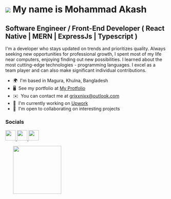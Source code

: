 ![](https://user-images.githubusercontent.com/18350557/176309783-0785949b-9127-417c-8b55-ab5a4333674e.gif)
My name is Mohammad Akash
======================================================================================================================================

Software Engineer / Front-End Developer ( React Native | MERN | ExpressJs | Typescript )
----------------------------------------------------------------------------------------

I'm a developer who stays updated on trends and prioritizes quality. Always seeking new opportunities for professional growth, I spent most of my life near computers, enjoying finding out new possibilities. I learned about the most cutting-edge technologies - programming languages. I excel as a team player and can also make significant individual contributions.

* 🌍  I'm based in Magura, Khulna, Bangladesh
* 🖥️  See my portfolio at [My Protfolio](http://grixxnixx.netlify.app/)
* ✉️  You can contact me at [grixxnixx@outlook.com](mailto:grixxnixx@outlook.com)
* 🚀  I'm currently working on [Upwork](http://www.upwork.com/)
* 🤝  I'm open to collaborating on interesting projects


### Socials

<p align="left"> <a href="https://www.github.com/grixxnixx" target="_blank" rel="noreferrer"> <picture> <source media="(prefers-color-scheme: dark)" srcset="https://raw.githubusercontent.com/danielcranney/readme-generator/main/public/icons/socials/github-dark.svg" /> <source media="(prefers-color-scheme: light)" srcset="https://raw.githubusercontent.com/danielcranney/readme-generator/main/public/icons/socials/github.svg" /> <img src="https://raw.githubusercontent.com/danielcranney/readme-generator/main/public/icons/socials/github.svg" width="32" height="32" /> </picture> </a> <a href="https://www.linkedin.com/in/grixxnixx" target="_blank" rel="noreferrer"> <picture> <source media="(prefers-color-scheme: dark)" srcset="https://raw.githubusercontent.com/danielcranney/readme-generator/main/public/icons/socials/linkedin-dark.svg" /> <source media="(prefers-color-scheme: light)" srcset="https://raw.githubusercontent.com/danielcranney/readme-generator/main/public/icons/socials/linkedin.svg" /> <img src="https://raw.githubusercontent.com/danielcranney/readme-generator/main/public/icons/socials/linkedin.svg" width="32" height="32" /> </picture> </a> <a href="https://www.x.com/grixxnixx" target="_blank" rel="noreferrer"> <picture> <source media="(prefers-color-scheme: dark)" srcset="https://raw.githubusercontent.com/danielcranney/readme-generator/main/public/icons/socials/twitter-dark.svg" /> <source media="(prefers-color-scheme: light)" srcset="https://raw.githubusercontent.com/danielcranney/readme-generator/main/public/icons/socials/twitter.svg" /> <img src="https://raw.githubusercontent.com/danielcranney/readme-generator/main/public/icons/socials/twitter.svg" width="32" height="32" /> </picture> </a></p>


<ul style="list-style-type: none; margin: 0;">

<li style="display: inline-block; margin-right: 0.25rem;"><a href="https://www.buymeacoffee.com/grixxnixx"><img src="https://cdn.buymeacoffee.com/buttons/v2/default-yellow.png" width="150"/></a></li>

</ul>
